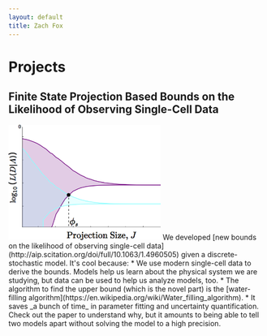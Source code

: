 ```yaml
---
layout: default
title: Zach Fox 
---
```

# Projects

## Finite State Projection Based Bounds on the Likelihood of Observing Single-Cell Data
<img src="/assets/samdps.png" alt="likelihood bounds" width="300">
 We developed [new bounds on the likelihood of observing single-cell data](http://aip.scitation.org/doi/full/10.1063/1.4960505) given a discrete-stochastic model. It's cool because:
    * We use modern single-cell data to derive the bounds. Models help us learn about the physical system we are studying, but data can be used to help us analyze models, too. 
    * The algorithm to find the upper bound (which is the novel part) is the [water-filling algorithm](https://en.wikipedia.org/wiki/Water_filling_algorithm). 
    * It saves _a bunch of time_ in parameter fitting and uncertainty quantification. Check out the paper to understand why, but it amounts to being able to tell two models apart without solving the model to a high precision. 
 




